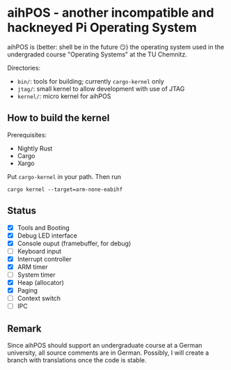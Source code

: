 # aihPOS - another incompatible and hackneyed Pi Operating System

aihPOS is (better: shell be in the future :smirk:) the operating system used in the undergraded course "Operating Systems" at the TU Chemnitz.

Directories:
- `bin/`: tools for building; currently `cargo-kernel` only
- `jtag/`: small kernel to allow development with use of JTAG
- `kernel/`: micro kernel for aihPOS

## How to build the kernel ##
Prerequisites: 
- Nightly Rust
- Cargo
- Xargo

Put `cargo-kernel` in your path. Then run
```
cargo kernel --target=arm-none-eabihf 
```

## Status
- [x] Tools and Booting
- [x] Debug LED interface
- [x] Console ouput (framebuffer, for debug)
- [ ] Keyboard input
- [x] Interrupt controller
- [x] ARM timer
- [ ] System timer
- [x] Heap (allocator)
- [x] Paging
- [ ] Context switch
- [ ] IPC

## Remark
Since aihPOS should support an undergraduate course at a German university, all
source comments are in German. Possibly, I will create a branch with translations
once the code is stable.
